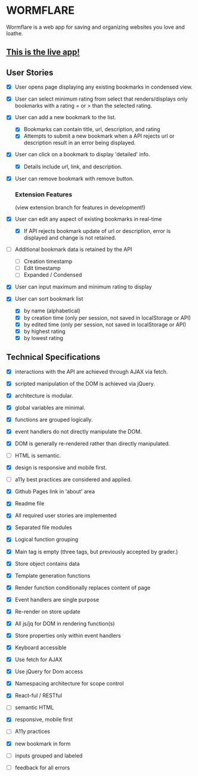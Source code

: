 # WORMFLARE

Wormflare is a web app for saving and organizing websites you love and loathe.

## [This is the live app!](https://thinkful-ei-unicorn.github.io/george-luther-bookmarks-app/dist/)

## User Stories

- [x] User opens page displaying any existing bookmarks in condensed view.
- [x] User can select minimum rating from select that renders/displays only bookmarks with a rating = or > than the selected rating.
- [x] User can add a new bookmark to the list.
    - [x] Bookmarks can contain title, url, description, and rating
    - [x] Attempts to submit a new bookmark when a API rejects url or description result in an error being displayed.

- [x] User can click on a bookmark to display 'detailed' info.
    - [x] Details include url, link, and description.
- [x] User can remove bookmark with remove button.

    ### Extension Features
    (view extension branch for features in development!)
- [x] User can edit any aspect of existing bookmarks in real-time
    - [x] If API rejects bookmark update of url or description, error is displayed and change is not retained.
- [ ] Additional bookmark data is retained by the API
    - [ ] Creation timestamp
    - [ ] Edit timestamp
    - [ ] Expanded / Condensed
- [x] User can input maximum and minimum rating to display
- [x] User can sort bookmark list
    - [x] by name (alphabetical)
    - [x] by creation time (only per session, not saved in localStorage or API)
    - [x] by edited time (only per session, not saved in localStorage or API)
    - [x] by highest rating
    - [x] by lowest rating

## Technical Specifications

- [x] interactions with the API are achieved through AJAX via fetch.
- [x] scripted manipulation of the DOM is achieved via jQuery.
- [x] architecture is modular.
- [x] global variables are minimal.
- [x] functions are grouped logically.
- [x] event handlers do not directly manipulate the DOM.
- [x] DOM is generally re-rendered rather than directly manipulated.
- [ ] HTML is semantic.
- [x] design is responsive and mobile first.
- [ ] a11y best practices are considered and applied.

- [x] Github Pages link in 'about' area
- [x] Readme file
- [x] All required user stories are implemented
- [x] Separated file modules
- [x] Logical function grouping
- [x] Main tag is empty (three tags, but previously accepted by grader.)
- [x] Store object contains data
- [x] Template generation functions
- [x] Render function conditionally replaces content of page
- [x] Event handlers are single purpose
- [x] Re-render on store update
- [x] All js/jq for DOM in rendering function(s)
- [x] Store properties only within event handlers
- [x] Keyboard accessible
- [x] Use fetch for AJAX
- [x] Use jQuery for Dom access
- [x] Namespacing architecture for scope control
- [x] React-ful / RESTful
- [ ] semantic HTML
- [x] responsive, mobile first
- [ ] A11y practices
- [x] new bookmark in form
- [ ] inputs grouped and labeled
- [ ] feedback for all errors

